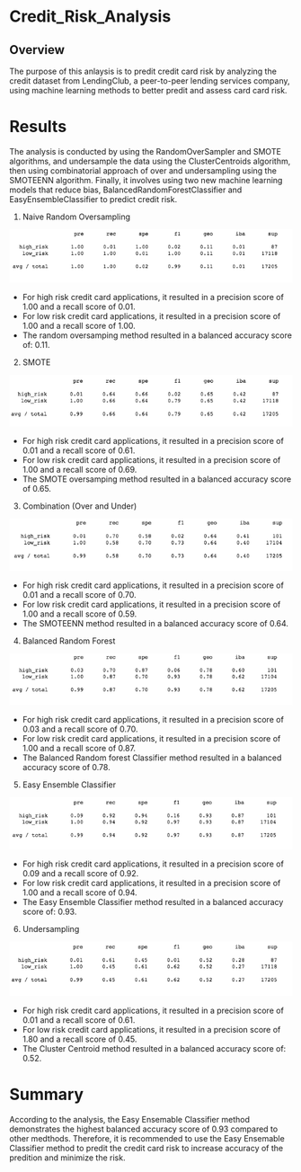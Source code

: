 # Credit_Risk_Analysis

## Overview
The purpose of this anlaysis is to predit credit card risk by analyzing the credit dataset from LendingClub, a peer-to-peer lending services company, using machine learning methods to better predit and assess card card risk.

# Results

The analysis is conducted by using the RandomOverSampler and SMOTE algorithms, and undersample the data using the ClusterCentroids algorithm, then using combinatorial approach of over and undersampling using the SMOTEENN algorithm. Finally, it involves using two new machine learning models that reduce bias, BalancedRandomForestClassifier and EasyEnsembleClassifier to predict credit risk.

 1. Naive Random Oversampling

 <img src=https://github.com/reinalim/Credit_Risk_Analysis/blob/main/NaiveRandomOversampling.png>
 
 * For high risk credit card applications, it resulted in a precision score of 1.00 and a recall score of 0.01.
 * For low risk credit card applications, it resulted in a precision score of 1.00 and a recall score of 1.00.
 * The random oversamping method resulted in a balanced accuracy score of: 0.11.
 
 2. SMOTE

  <img src=https://github.com/reinalim/Credit_Risk_Analysis/blob/main/SMOTEOversampling.png>
  
  * For high risk credit card applications, it resulted in a precision score of 0.01 and a recall score of 0.61.
  * For low risk credit card applications, it resulted in a precision score of 1.00 and a recall score of 0.69.
  * The SMOTE oversamping method resulted in a balanced accuracy score of 0.65.
  
 3. Combination (Over and Under)
 
 <img src=https://github.com/reinalim/Credit_Risk_Analysis/blob/main/Combination(OverandUnder).png>
 
  * For high risk credit card applications, it resulted in a precision score of 0.01 and a recall score of 0.70.
  * For low risk credit card applications, it resulted in a precision score of 1.00 and a recall score of 0.59.
  * The SMOTEENN method resulted in a balanced accuracy score of 0.64.


4. Balanced Random Forest

 <img src=https://github.com/reinalim/Credit_Risk_Analysis/blob/main/BalancedRandomClassifier.png>
 
 * For high risk credit card applications, it resulted in a precision score of 0.03 and a recall score of 0.70.
 * For low risk credit card applications, it resulted in a precision score of 1.00 and a recall score of 0.87.
 * The Balanced Random forest Classifier method resulted in a balanced accuracy score of 0.78.
 
5. Easy Ensemble Classifier

 <img src=https://github.com/reinalim/Credit_Risk_Analysis/blob/main/EasyEnsemble.png>
 
 * For high risk credit card applications, it resulted in a precision score of 0.09 and a recall score of 0.92.
 * For low risk credit card applications, it resulted in a precision score of 1.00 and a recall score of 0.94.
 * The Easy Ensemble Classifier method resulted in a balanced accuracy score of: 0.93.


6. Undersampling

 <img src=https://github.com/reinalim/Credit_Risk_Analysis/blob/main/Undersampling.png>
 
 * For high risk credit card applications, it resulted in a precision score of 0.01 and a recall score of 0.61.
 * For low risk credit card applications, it resulted in a precision score of 1.80 and a recall score of 0.45.
 * The Cluster Centroid method resulted in a balanced accuracy score of: 0.52.

# Summary
According to the analysis, the Easy Ensemable Classifier method demonstrates the highest balanced accuracy score of 0.93 compared to other medthods. Therefore, it is recommended to use the Easy Ensemable Classifier method to predit the credit card risk to increase accuracy of the predition and minimize the risk. 
